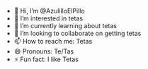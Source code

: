 - 👋 Hi, I’m @AzulilloElPillo
- 👀 I’m interested in tetas
- 🌱 I’m currently learning about tetas
- 💞️ I’m looking to collaborate on getting tetas
- 📫 How to reach me: Tetas
- 😄 Pronouns: Te/Tas
- ⚡ Fun fact: I like Tetas
